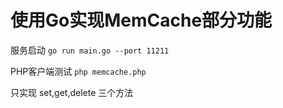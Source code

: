 # 使用Go实现MemCache部分功能

服务启动 `go run main.go --port 11211`

PHP客户端测试 `php memcache.php`

只实现 set,get,delete 三个方法